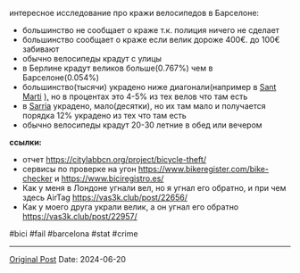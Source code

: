 интересное исследование про кражи велосипедов в Барселоне:
- большинство не сообщает о краже т.к. полиция ничего не сделает
- большинство сообщает о краже если велик дороже 400€. до 100€ забивают
- обычно велосипеды крадут с улицы
- в Берлине крадут великов больше(0.767%) чем в Барселоне(0.054%)
- большинство(тысячи) украдено ниже диагонали(например в [Sant Marti](2203.md) [),](2203.md) но в процентах это 4-5% из тех велов что там есть
- в [Sarria](2316.md) украдено, мало(десятки), но их там мало и получается порядка 12% украдено из тех что там есть
- обычно велосипеды крадут 20-30 летние в обед  или вечером

**ссылки:**
- отчет https://citylabbcn.org/project/bicycle-theft/
- сервисы по проверке на угон https://www.bikeregister.com/bike-checker и  https://www.biciregistro.es/
- Как у меня в Лондоне угнали вел, но я угнал его обратно, и при чем здесь AirTag https://vas3k.club/post/22656/
- Как у моего друга украли велик, а он угнал его обратно https://vas3k.club/post/22957/

#bici #fail #barcelona #stat #crime

---
[Original Post](https://t.me/lev2tarragona/2328)
Date: 2024-06-20
